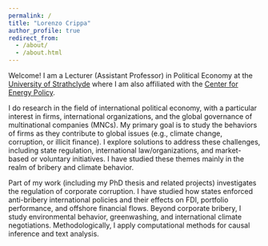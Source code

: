```yaml
---
permalink: /
title: "Lorenzo Crippa"
author_profile: true
redirect_from: 
  - /about/
  - /about.html
---
```


Welcome! I am a Lecturer (Assistant Professor) in Political Economy at the [University of Strathclyde](https://www.strath.ac.uk/staff/crippalorenzomr/) where I am also affiliated with the [Center for Energy Policy](https://www.strath.ac.uk/humanities/centreforenergypolicy/).

I do research in the field of international political economy, with a particular interest in firms, international organizations, and the global governance of multinational companies (MNCs). My primary goal is to study the behaviors of firms as they contribute to global issues (e.g., climate change, corruption, or illicit finance). I explore solutions to address these challenges, including state regulation, international law/organizations, and market-based or voluntary initiatives. I have studied these themes mainly in the realm of bribery and climate behavior.

Part of my work (including my PhD thesis and related projects) investigates the regulation of corporate corruption. I have studied how states enforced anti-bribery international policies and their effects on FDI, portfolio performance, and offshore financial flows. Beyond corporate bribery, I study environmental behavior, greenwashing, and international climate negotiations. Methodologically, I apply computational methods for causal inference and text analysis.